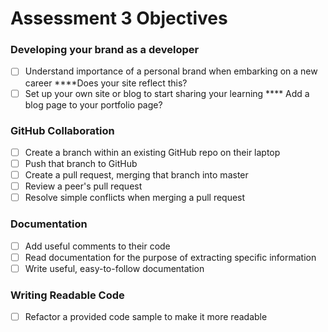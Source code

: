 # Assessment 3 Objectives

### Developing your brand as a developer
- [ ] Understand importance of a personal brand when embarking on a new career ****Does your site reflect this?
- [ ] Set up your own site or blog to start sharing your learning
**** Add a blog page to your portfolio page?

### GitHub Collaboration
- [ ] Create a branch within an existing GitHub repo on their laptop
- [ ] Push that branch to GitHub
- [ ] Create a pull request, merging that branch into master
- [ ] Review a peer's pull request
- [ ] Resolve simple conflicts when merging a pull request

### Documentation
- [ ] Add useful comments to their code
- [ ] Read documentation for the purpose of extracting specific information
- [ ] Write useful, easy-to-follow documentation

### Writing Readable Code
- [ ] Refactor a provided code sample to make it more readable
